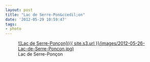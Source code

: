 ```yaml
---
layout: post
title: "Lac de Serre-Pon&ccedil;on"
date: '2012-05-29 10:59:47'
tags:
- photo
---
```



<figure>
  <a href="{{ site.s3.url }}/images/2012-05-26-Lac-de-Serre-Poncon.jpg" rel="lightbox" title="Lac de Serre-Pon&ccedil;on">
  ![Lac de Serre-Pon&ccedil;on]({{ site.s3.url }}/images/2012-05-26-Lac-de-Serre-Poncon.jpg)
  </a>
  <figcaption>Lac de Serre-Pon&ccedil;on</figcaption>
</figure>

